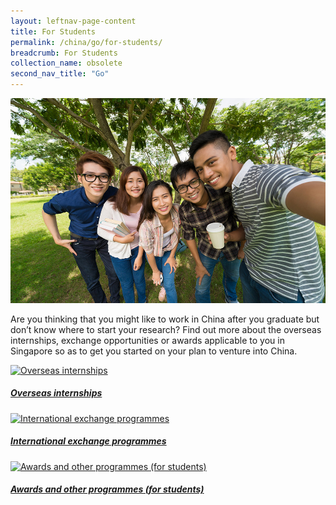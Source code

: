```yaml
---
layout: leftnav-page-content
title: For Students
permalink: /china/go/for-students/
breadcrumb: For Students
collection_name: obsolete
second_nav_title: "Go"
---
```


![banner-china-go-for-students](\images\china-students\for-students-new.jpg)

Are you thinking that you might like to work in China after you graduate but don’t know where to start your research? Find out more about the overseas internships, exchange opportunities or awards applicable to you in Singapore so as to get you started on your plan to venture into China.

<div>
	<div class="row is-multiline">
		<div class="col is-half-tablet padding--bottom--lg">
			<a href="/china/go/for-students/overseas-internships/" class="project-link">
				<img src="/images/china-students/overseas-internships-small.jpg" alt="Overseas internships" class="project-image">
			<div class="project-card">
				<div class="project-title margin--bottom--xs">
					<h5><b>Overseas internships</b></h5>
				</div>
			</div>
			</a>
		</div>
		<div class="col is-half-tablet padding--bottom--lg">
			<a href="/china/go/for-students/international-exchange-programmes/" class="project-link">
				<img src="/images/china-students/international-exchange-programmes-small.jpg" alt="International exchange programmes" class="project-image">
			<div class="project-card">
				<div class="project-title margin--bottom--xs">
					<h5><b>International exchange programmes</b></h5>
				</div>
			</div>
			</a>
		</div>
	</div>
</div>

<p><p>

<div>
	<div class="row is-multiline">
		<div class="col is-half-tablet padding--bottom--lg">
			<a href="/china/go/for-students/awards-for-students/" class="project-link">
				<img src="/images/china-students/awards-students-small.jpg" alt="Awards and other programmes (for students)" class="project-image">
			<div class="project-card">
				<div class="project-title margin--bottom--xs">
					<h5><b>Awards and other programmes (for students)</b></h5>
				</div>
			</div>
			</a>
		</div>
	</div>
</div>